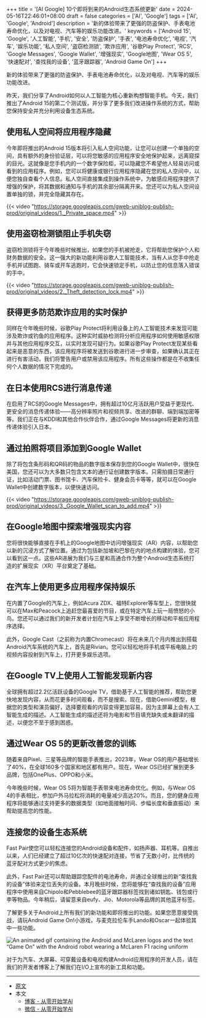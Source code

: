 +++
title = '[AI Google] 10个即将到来的Android生态系统更新'
date = 2024-05-16T22:46:01+08:00
draft = false
categories = ['AI', 'Google']
tags = ['AI', 'Google', 'Android']
description = '新的体验带来了更强的防盗保护、手表电池寿命优化，以及对电视、汽车等的娱乐功能改进。'
keywords = ['Android 15', 'Google', '人工智能', '手机', '安全', '防盗保护', '手表', '电池寿命优化', '电视', '汽车', '娱乐功能', '私人空间', '盗窃检测锁', '欺诈应用', '谷歌Play Protect', 'RCS', 'Google Messages', 'Google Wallet', '增强现实', 'Google地图', 'Wear OS 5', '快速配对', '查找我的设备', '蓝牙跟踪器', 'Android Game On']
+++

新的体验带来了更强的防盗保护、手表电池寿命优化，以及对电视、汽车等的娱乐功能改进。

昨天，我们分享了Android如何以人工智能为核心重新构想智能手机。今天，我们推出了Android 15的第二个测试版，并分享了更多我们改进操作系统的方式，帮助您保持安全并充分利用设备生态系统。

## 使用私人空间将应用程序隐藏
今年即将推出的Android 15版本将引入私人空间功能，让您可以创建一个单独的空间，具有额外的身份验证层，可以将您敏感的应用程序安全地保护起来，远离窥探的目光。这就像是您手机内的一个数字保险柜，可以隐藏您不希望他人轻易访问或看到的应用程序。例如，您可以将健康或银行应用程序隐藏在您的私人空间中，以便您独自查看个人信息。私人空间直接集成到操作系统中，为敏感应用程序提供了增强的保护，将其数据和通知与手机的其余部分隔离开来。您还可以为私人空间设置单独的锁，并完全隐藏其存在。

{{< video "https://storage.googleapis.com/gweb-uniblog-publish-prod/original_videos/1._Private_space.mp4" >}}

## 使用盗窃检测锁阻止手机失窃
盗窃检测锁将于今年晚些时候推出，如果您的手机被抢走，它将帮助您保护个人和财务数据的安全。这一强大的新功能利用谷歌人工智能技术，当有人从您手中抢走手机并试图跑、骑车或开车逃跑时，它会快速锁定手机，以防止您的信息落入错误的手中。

{{< video "https://storage.googleapis.com/gweb-uniblog-publish-prod/original_videos/2._Theft_detection_lock.mp4" >}}

## 获得更多防范欺诈应用的实时保护
同样在今年晚些时候，谷歌Play Protect将利用设备上的人工智能技术来发现可能涉及欺诈或钓鱼的应用程序。这种实时威胁检测将分析应用程序如何使用敏感权限并与其他应用程序交互，以实时发现可疑行为。如果谷歌Play Protect发现某些看起来是恶意的东西，该应用程序将被发送到谷歌进行进一步审查，如果确认其正在进行有害活动，我们将警告用户或禁用该应用程序。所有这些操作都是在不收集任何个人数据的情况下完成的。

## 在日本使用RCS进行消息传递
在启用了RCS的Google Messages中，拥有超过10亿月活跃用户受益于更现代、更安全的消息传递体验——高分辨率照片和视频共享、改进的群聊、端到端加密等等。我们正在与KDDI和其他合作伙伴合作，通过Google Messages将更新的消息传递体验引入日本。

## 通过拍照将项目添加到Google Wallet
除了将包含条形码和QR码的物品的数字版本保存到您的Google Wallet中，很快在美国，您还可以为大多数只包含文本的通行证创建数字版本。只需拍摄日常通行证，比如活动门票、图书馆卡、汽车保险卡、健身会员卡等等，就可以在Google Wallet中创建数字版本，以便快速访问。

{{< video "https://storage.googleapis.com/gweb-uniblog-publish-prod/original_videos/3._Google_Wallet_scan_to_add.mp4" >}}

## 在Google地图中探索增强现实内容
您将很快能够直接在手机上的Google地图中访问增强现实（AR）内容，以帮助您以新的沉浸方式了解位置。通过为包括新加坡和巴黎在内的地点构建的体验，您可以看到这一点。这些AR进展为我们与三星和高通合作为整个Android生态系统打造的扩展现实（XR）平台奠定了基础。

## 在汽车上使用更多应用程序保持娱乐
在内置了Google的汽车上，例如Acura ZDX、福特Explorer等车型上，您很快就可以在Max和Peacock上追赶您最喜爱的节目，或在特定汽车上玩一局愤怒的小鸟。您还可以通过我们的新开发者计划在汽车上享受不断增长的移动和平板应用程序选择。

此外，Google Cast（之前称为内置Chromecast）将在未来几个月内推出到搭载Android汽车系统的汽车上，首先是Rivian。您可以轻松地将手机或平板电脑上的视频内容投射到汽车上，打开更多娱乐选项。

## 在Google TV上使用人工智能发现新内容
全球拥有超过2.2亿活跃设备的Google TV，借助基于人工智能的推荐，帮助您更快地发现内容，从而花更多时间观看，而不是搜索。现在，借助Gemini模型，根据您的类型和演员偏好，选择要观看的内容变得更加容易，因为主屏幕上会有人工智能生成的描述。人工智能生成的描述还将为电影和节目填充缺失或未翻译的描述，以便您不至于感到困惑。

## 通过Wear OS 5的更新改善您的训练
随着来自Pixel、三星等品牌的智能手表推出，2023年，Wear OS的用户基础增长了40%，在全球160多个国家和地区都有用户。现在，Wear OS已经扩展到更多品牌，包括OnePlus、OPPO和小米。

今年晚些时候，Wear OS 5将为智能手表带来电池寿命优化。例如，与Wear OS 4的手表相比，参加户外马拉松将消耗的电量减少高达20%。而且，您的健身应用程序将能够通过支持更多的数据类型（如地面接触时间、步幅长度和垂直振动）来帮助提高您的性能。

## 连接您的设备生态系统
Fast Pair使您可以轻松连接您的Android设备和配件，如扬声器、耳机等。自推出以来，人们已经建立了超过10亿次的快速配对连接，节省了无数小时，比传统的蓝牙配对方式更少的焦虑。

此外，Fast Pair还可以帮助跟踪您配件的电池寿命，并通过全球推出的新“查找我的设备”体验来定位丢失的设备。本月晚些时候，您将能够在“查找我的设备”应用程序中使用来自Chipolo和Pebblebee的蓝牙跟踪器标签找到诸如钥匙、钱包或行李等物品。今年稍后，请留意来自eufy、Jio、Motorola等品牌的其他蓝牙标签。

了解更多关于Android上所有我们的新功能和即将推出的功能。如果您愿意接受挑战，请玩Android Game On!小游戏，与麦克拉伦车手Lando和Oscar一起体验其中一些功能。

![An animated gif containing the Android and McLaren logos and the text “Game On” with the Android robot wearing a McLaren F1 racing uniform](https://storage.googleapis.com/gweb-uniblog-publish-prod/original_images/Game_on.gif)

对于为汽车、大屏幕、可穿戴设备和电视构建Android应用程序的开发人员，请在我们的开发者博客上了解我们在I/O上宣布的新工具和功能。

---

- [原文](https://blog.google/products/android/android-15-google-io-2024/)
- 本文
    - [博客 - 从零开始学AI](https://blog.aihub2022.top/post/ai-google-android-15-google-io-2024/)
    - [微信 - 从零开始学AI](https://mp.weixin.qq.com/s?__biz=MzA3MDIyNTgzNA==&mid=2649977233&idx=1&sn=8f745e7e62dcd8d18e42897b7cc57e66&chksm=86c7cb54b1b04242637487257ef59bb9cb549a6b44b7322caa291e5235fa72c0d3cd6ed21f22#rd)
    <!-- - [CSDN - 从零开始学AI](...) -->
    <!-- - [掘金 - 从零开始学AI](...) -->
    <!-- - [知乎 - 从零开始学AI](...) -->
    <!-- - [阿里云 - 从零开始学AI](...) -->
    <!-- - [腾讯云 - 从零开始学AI](...) -->
